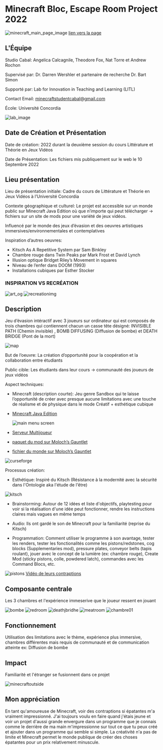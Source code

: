 # Minecraft Bloc, Escape Room Project 2022
![minecraft_main_page_image](https://github.com/user-attachments/assets/9b0c4e1c-7c5a-4d34-b0ef-3d4b2cd29c02)
[lien vers la page](http://minecraftbloc.milieux.ca/escape-room-project-2022/)


## L'Équipe
Studio Cabal: Angelica Calcagnile, Theodore Fox, Nat Torre et Andrew Rochon 

Supervisé par: Dr. Darren Wershler et partenaire de recherche Dr. Bart Simon

Supporté par: Lab for Innovation in Teaching and Learning (LITL) 

Contact Email: minecraftstudentcabal@gmail.com 

École: Université Concordia 

![lab_image](https://github.com/user-attachments/assets/5ad85d29-cb55-415e-ac35-d6dd981b1bc6)

## Date de Création et Présentation
Date de création: 2022 durant la deuxième session du cours Littérature et Théorie en Jeux Vidéos

Date de Présentation: Les fichiers mis publiquement sur le web le 10 Septembre 2022

## Lieu présentation 
Lieu de présentation initiale: Cadre du cours de Littérature et Théorie en Jeux Vidéos à l’Université Concordia

Contexte géographique et culturel: 
Le projet est accessible sur un monde public sur Minecraft Java Edition où que n’importe qui peut télécharger -> fichiers sur un site de mods pour une variété de jeux vidéos.

Influencé par le monde des jeux d’évasion et des oeuvres artistiques immersives/environnementales et contemplatives

Inspiration d’autres oeuvres: 
- Kitsch As A Repetitive System par Sam Binkley 
- Chambre rouge dans Twin Peaks par Mark Frost et David Lynch 
- Illusion optique Bridget Riley’s Movement in squares
- Niveau de l’enfer dans DOOM (1993)
- Installations cubiques par Esther Stocker

### INSPIRATION VS RECRÉATION </br>
![art_og](https://github.com/user-attachments/assets/d40f5569-e813-4ccd-a06e-ab799967aff0) ![recreationimg](https://github.com/user-attachments/assets/3f383973-650d-4739-b4d4-234f32e7573d)



## Description 
Jeu d’évasion intéractif avec 3 joueurs sur ordinateur qui est composés de trois chambres qui contiennent chacun un casse tête désigné: INVISIBLE PATH (Chemin invisible) , BOMB DIFFUSING (Diffusion de bombe) et DEATH BRIDGE (Pont de la mort)

![map](https://github.com/user-attachments/assets/0bd397d0-c535-42e6-8c3f-bec1816bbabd)


But de l’oeuvre: La création d’opportunité pour la coopération et la collaboration entre étudiants 

Public cible: Les étudiants dans leur cours -> communauté des joueurs de jeux vidéos

Aspect techniques: 
- Minecraft (description courte): Jeu genre Sandbox qui te laisse l’opportunité de créer avec presque aucune limitations avec une touche de réalisme et de physique dans le mode Créatif + esthétique cubique
- [Minecraft Java Edition](https://www.minecraft.net/en-us/store/minecraft-java-bedrock-edition-pc)
  
  ![main menu screen](https://github.com/user-attachments/assets/7d9c4b74-74be-4790-ac32-2e7dc8919f82)

- [Serveur Multijoueur](https://www.minecraft.net/en-us/download/server)
- [paquet du mod sur Moloch’s Gauntlet](https://www.curseforge.com/minecraft/modpacks/molochs-gauntlet-essential-mods)
- [fichier du monde sur Moloch’s Gauntlet](https://www.curseforge.com/minecraft/worlds/molochs-gauntlet-escape-to-modernity)

![curseforge](https://github.com/user-attachments/assets/257b93d5-22f5-4154-9bf9-c7eba8f6abd7)


Processus création: 
- Esthétique: Inspiré du Kitsch (Résistance à la modernité avec la sécurité dans l'Ontologie aka l'étude de l'être)

![kitsch](https://github.com/user-attachments/assets/42b6447b-bdc5-43be-9f15-24466d888476)

- Brainstorming: Autour de 12 idées et liste d'objectifs, playtesting pour voir si la réalisation d'une idée peut fonctionner, rendre les instructions claires mais vagues en même temps
  
- Audio: Ils ont gardé le son de Minecraft pour la familiarité (reprise du Kitsch)
  
- Programmation: Comment utiliser le programme à son avantage, tester les renders, tester les fonctionalités comme les pistons/redstones, cog blocks (Supplementaries mod), pressure plates, conveyor belts (tapis roulant), jouer avec le concept de la lumière (ex: chambre rouge), Create Mod (sticky pistons, colle, powdered latch), commandes avec les Command Blocs, etc. 
   
![pistons](https://github.com/user-attachments/assets/a10861dd-0e0b-4f3a-b224-b241726a0ae2)
[Vidéo de leurs contraptions](https://youtu.be/egRfEE2Ok3I?si=I1ebwa0AU-uzS0j-)

## Composante centrale
Les 3 chambres et l'expérience immeserive que le joueur ressent en jouant 

![bombe](https://github.com/user-attachments/assets/8fab695d-7100-4673-98b5-f26195e6d9c0)
![redroom](https://github.com/user-attachments/assets/82999615-8869-4d8a-bc2f-40f47fd835cb)
![deathjbridhe](https://github.com/user-attachments/assets/3b038d9d-74ba-4bc4-96d5-e03df55ab082)
![meatroom](https://github.com/user-attachments/assets/a560f104-c1ac-45cb-8bfa-552e92b25696)
![chambre01](https://github.com/user-attachments/assets/74943235-c57c-4b60-be0c-f4ac9cb5ba68)

## Fonctionnement
   Utilisation des limitations avec le thème, expérience plus immersive, chambres différentes mais requis de communauté et de communication atteinte ex: Diffusion de bombe 

## Impact
Familiarité et l'étranger se fusionnent dans ce projet

![minecraftoutside](https://github.com/user-attachments/assets/72e295b9-2bae-4678-aa35-74f3fced34cd)

## Mon appréciation
En tant qu'amoureuse de Minecraft, voir des contraptions si épatantes m'a vraiment impressionné. J'ai toujours voulu en faire quand j'étais jeune et voir un projet d'aussi grande envergure dans un programme que je connais comme le derrière de ma main m'impressionne sur tout ce que tu peux créé et ajouter dans un programme qui semble si simple. La créativité n'a pas de limite et Minecraft permet le monde publique de créer des choses épatantes pour un prix relativement minuscule. 





